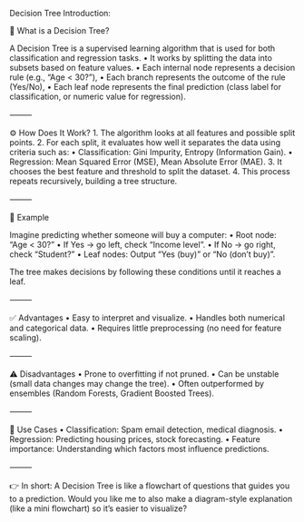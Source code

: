 Decision Tree Introduction:

🌳 What is a Decision Tree?

A Decision Tree is a supervised learning algorithm that is used for both classification and regression tasks.
	•	It works by splitting the data into subsets based on feature values.
	•	Each internal node represents a decision rule (e.g., “Age < 30?”),
	•	Each branch represents the outcome of the rule (Yes/No),
	•	Each leaf node represents the final prediction (class label for classification, or numeric value for regression).

⸻

⚙️ How Does It Work?
	1.	The algorithm looks at all features and possible split points.
	2.	For each split, it evaluates how well it separates the data using criteria such as:
	•	Classification: Gini Impurity, Entropy (Information Gain).
	•	Regression: Mean Squared Error (MSE), Mean Absolute Error (MAE).
	3.	It chooses the best feature and threshold to split the dataset.
	4.	This process repeats recursively, building a tree structure.

⸻

📌 Example

Imagine predicting whether someone will buy a computer:
	•	Root node: “Age < 30?”
	•	If Yes → go left, check “Income level”.
	•	If No → go right, check “Student?”
	•	Leaf nodes: Output “Yes (buy)” or “No (don’t buy)”.

The tree makes decisions by following these conditions until it reaches a leaf.

⸻

✅ Advantages
	•	Easy to interpret and visualize.
	•	Handles both numerical and categorical data.
	•	Requires little preprocessing (no need for feature scaling).

⸻

⚠️ Disadvantages
	•	Prone to overfitting if not pruned.
	•	Can be unstable (small data changes may change the tree).
	•	Often outperformed by ensembles (Random Forests, Gradient Boosted Trees).

⸻

🌟 Use Cases
	•	Classification: Spam email detection, medical diagnosis.
	•	Regression: Predicting housing prices, stock forecasting.
	•	Feature importance: Understanding which factors most influence predictions.

⸻

👉 In short: A Decision Tree is like a flowchart of questions that guides you to a prediction.
Would you like me to also make a diagram-style explanation (like a mini flowchart) so it’s easier to visualize?